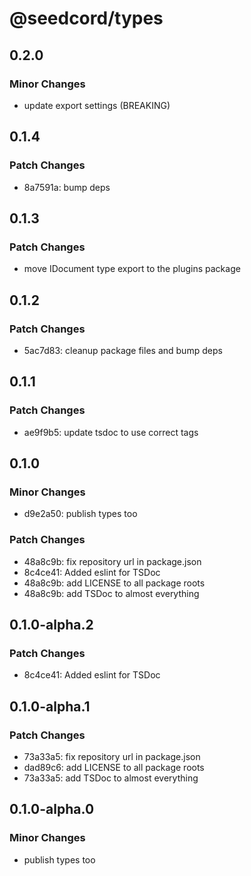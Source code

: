 # @seedcord/types

## 0.2.0

### Minor Changes

- update export settings (BREAKING)

## 0.1.4

### Patch Changes

- 8a7591a: bump deps

## 0.1.3

### Patch Changes

- move IDocument type export to the plugins package

## 0.1.2

### Patch Changes

- 5ac7d83: cleanup package files and bump deps

## 0.1.1

### Patch Changes

- ae9f9b5: update tsdoc to use correct tags

## 0.1.0

### Minor Changes

- d9e2a50: publish types too

### Patch Changes

- 48a8c9b: fix repository url in package.json
- 8c4ce41: Added eslint for TSDoc
- 48a8c9b: add LICENSE to all package roots
- 48a8c9b: add TSDoc to almost everything

## 0.1.0-alpha.2

### Patch Changes

- 8c4ce41: Added eslint for TSDoc

## 0.1.0-alpha.1

### Patch Changes

- 73a33a5: fix repository url in package.json
- dad89c6: add LICENSE to all package roots
- 73a33a5: add TSDoc to almost everything

## 0.1.0-alpha.0

### Minor Changes

- publish types too
